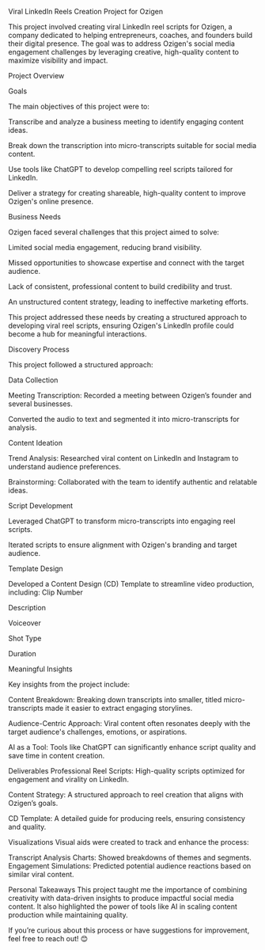 Viral LinkedIn Reels Creation Project for Ozigen

This project involved creating viral LinkedIn reel scripts for Ozigen, a company dedicated to helping entrepreneurs, coaches, and founders build their digital presence. The goal was to address Ozigen's social media engagement challenges by leveraging creative, high-quality content to maximize visibility and impact.

Project Overview

Goals

The main objectives of this project were to:

Transcribe and analyze a business meeting to identify engaging content ideas.

Break down the transcription into micro-transcripts suitable for social media content.

Use tools like ChatGPT to develop compelling reel scripts tailored for LinkedIn.

Deliver a strategy for creating shareable, high-quality content to improve Ozigen's online presence.

Business Needs

Ozigen faced several challenges that this project aimed to solve:

Limited social media engagement, reducing brand visibility.

Missed opportunities to showcase expertise and connect with the target audience.

Lack of consistent, professional content to build credibility and trust.

An unstructured content strategy, leading to ineffective marketing efforts.

This project addressed these needs by creating a structured approach to developing viral reel scripts, ensuring Ozigen's LinkedIn profile could become a hub for meaningful interactions.

Discovery Process

This project followed a structured approach:

Data Collection

Meeting Transcription: Recorded a meeting between Ozigen’s founder and several businesses.

Converted the audio to text and segmented it into micro-transcripts for analysis.


Content Ideation

Trend Analysis: Researched viral content on LinkedIn and Instagram to understand audience preferences.

Brainstorming: Collaborated with the team to identify authentic and relatable ideas.

Script Development

Leveraged ChatGPT to transform micro-transcripts into engaging reel scripts.

Iterated scripts to ensure alignment with Ozigen's branding and target audience.

Template Design

Developed a Content Design (CD) Template to streamline video production, including:
Clip Number

Description

Voiceover

Shot Type

Duration

Meaningful Insights

Key insights from the project include:

Content Breakdown: Breaking down transcripts into smaller, titled micro-transcripts made it easier to extract engaging storylines.

Audience-Centric Approach: Viral content often resonates deeply with the target audience's challenges, emotions, or aspirations.

AI as a Tool: Tools like ChatGPT can significantly enhance script quality and save time in content creation.

Deliverables
Professional Reel Scripts: High-quality scripts optimized for engagement and virality on LinkedIn.

Content Strategy: A structured approach to reel creation that aligns with Ozigen’s goals.

CD Template: A detailed guide for producing reels, ensuring consistency and quality.

Visualizations
Visual aids were created to track and enhance the process:

Transcript Analysis Charts: Showed breakdowns of themes and segments.
Engagement Simulations: Predicted potential audience reactions based on similar viral content.

Personal Takeaways
This project taught me the importance of combining creativity with data-driven insights to produce impactful social media content. It also highlighted the power of tools like AI in scaling content production while maintaining quality.

If you’re curious about this process or have suggestions for improvement, feel free to reach out! 😊
